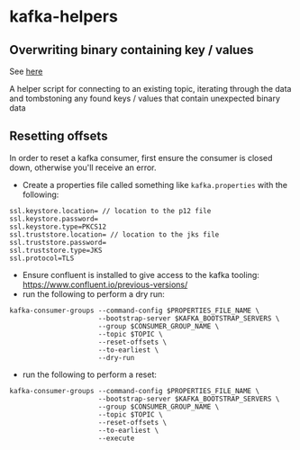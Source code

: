 # kafka-helpers

## Overwriting binary containing key / values

See [here](consumer-producer-binary-data-fix/index.js)

A helper script for connecting to an existing topic, iterating through the data and tombstoning any found keys / values that contain unexpected binary data

## Resetting offsets

In order to reset a kafka consumer, first ensure the consumer is closed down, otherwise you'll receive an error.

- Create a properties file called something like `kafka.properties` with the following:

```
ssl.keystore.location= // location to the p12 file
ssl.keystore.password=
ssl.keystore.type=PKCS12
ssl.truststore.location= // location to the jks file
ssl.truststore.password=
ssl.truststore.type=JKS
ssl.protocol=TLS
```
- Ensure confluent is installed to give access to the kafka tooling: https://www.confluent.io/previous-versions/
- run the following to perform a dry run: 
```
kafka-consumer-groups --command-config $PROPERTIES_FILE_NAME \
                      --bootstrap-server $KAFKA_BOOTSTRAP_SERVERS \
                      --group $CONSUMER_GROUP_NAME \
                      --topic $TOPIC \
                      --reset-offsets \
                      --to-earliest \
                      --dry-run
```
- run the following to perform a reset: 
```
kafka-consumer-groups --command-config $PROPERTIES_FILE_NAME \
                      --bootstrap-server $KAFKA_BOOTSTRAP_SERVERS \
                      --group $CONSUMER_GROUP_NAME \
                      --topic $TOPIC \
                      --reset-offsets \
                      --to-earliest \
                      --execute
```
